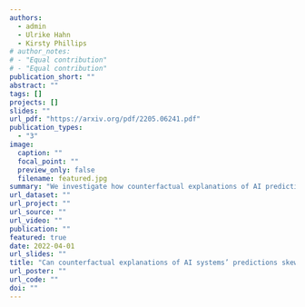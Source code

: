 ```yaml
---
authors:
  - admin
  - Ulrike Hahn
  - Kirsty Phillips
# author_notes:
# - "Equal contribution"
# - "Equal contribution"
publication_short: ""
abstract: ""
tags: []
projects: []
slides: ""
url_pdf: "https://arxiv.org/pdf/2205.06241.pdf"
publication_types:
  - "3"
image:
  caption: ""
  focal_point: ""
  preview_only: false
  filename: featured.jpg
summary: "We investigate how counterfactual explanations of AI predictions can change people's beliefs about the causal factors in the world. We also show how health warning style messaging can prevent people from changing their beliefs about these factors."
url_dataset: ""
url_project: ""
url_source: ""
url_video: ""
publication: ""
featured: true
date: 2022-04-01
url_slides: ""
title: "Can counterfactual explanations of AI systems’ predictions skew lay users’ causal intuitions about the world? If so, can we correct for that?"
url_poster: ""
url_code: ""
doi: ""
---
```

